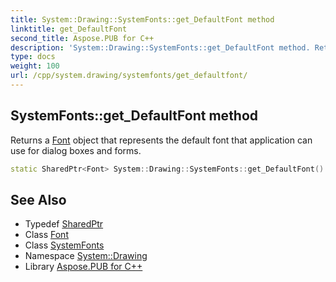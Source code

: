 ```yaml
---
title: System::Drawing::SystemFonts::get_DefaultFont method
linktitle: get_DefaultFont
second_title: Aspose.PUB for C++
description: 'System::Drawing::SystemFonts::get_DefaultFont method. Returns a Font object that represents the default font that application can use for dialog boxes and forms in C++.'
type: docs
weight: 100
url: /cpp/system.drawing/systemfonts/get_defaultfont/
---
```

## SystemFonts::get_DefaultFont method


Returns a [Font](../../font/) object that represents the default font that application can use for dialog boxes and forms.

```cpp
static SharedPtr<Font> System::Drawing::SystemFonts::get_DefaultFont()
```

## See Also

* Typedef [SharedPtr](../../../system/sharedptr/)
* Class [Font](../../font/)
* Class [SystemFonts](../)
* Namespace [System::Drawing](../../)
* Library [Aspose.PUB for C++](../../../)

